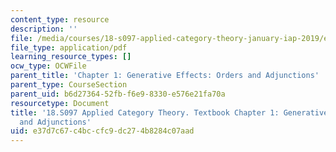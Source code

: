```yaml
---
content_type: resource
description: ''
file: /media/courses/18-s097-applied-category-theory-january-iap-2019/e37d7c67c4bccfc9dc274b8284c07aad_18-s097iap19ch1.pdf
file_type: application/pdf
learning_resource_types: []
ocw_type: OCWFile
parent_title: 'Chapter 1: Generative Effects: Orders and Adjunctions'
parent_type: CourseSection
parent_uid: b6d27364-52fb-f6e9-8330-e576e21fa70a
resourcetype: Document
title: '18.S097 Applied Category Theory. Textbook Chapter 1: Generative Effects: Orders
  and Adjunctions'
uid: e37d7c67-c4bc-cfc9-dc27-4b8284c07aad
---
```

